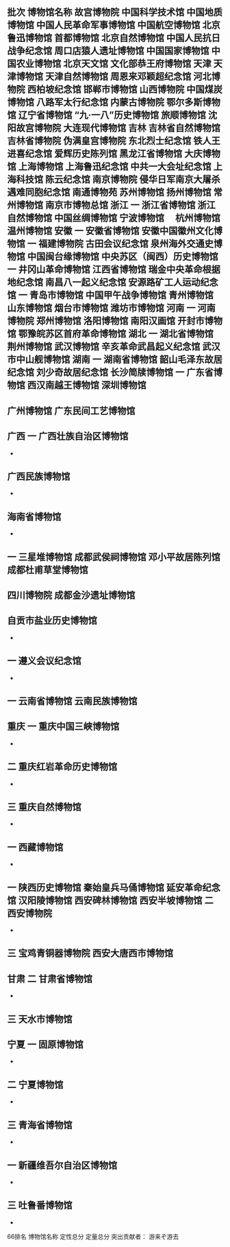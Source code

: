 批次
博物馆名称
故宫博物院
中国科学技术馆
中国地质博物馆
中国人民革命军事博物馆
中国航空博物馆
北京鲁迅博物馆
首都博物馆
北京自然博物馆
中国人民抗日战争纪念馆
周口店猿人遗址博物馆
中国国家博物馆
中国农业博物馆
北京天文馆
文化部恭王府博物馆
天津
天津博物馆
天津自然博物馆
周恩来邓颖超纪念馆
河北博物院
西柏坡纪念馆
邯郸市博物馆
山西博物院
中国煤炭博物馆
八路军太行纪念馆
内蒙古博物院
鄂尔多斯博物馆
辽宁省博物馆
“九·一八”历史博物馆
旅顺博物馆
沈阳故宫博物院
大连现代博物馆
吉林
吉林省自然博物馆
吉林省博物院
伪满皇宫博物院
东北烈士纪念馆
铁人王进喜纪念馆
爱辉历史陈列馆
黑龙江省博物馆
大庆博物馆
上海博物馆
上海鲁迅纪念馆
中共一大会址纪念馆
上海科技馆
陈云纪念馆
南京博物院
侵华日军南京大屠杀遇难同胞纪念馆
南通博物苑
苏州博物馆
扬州博物馆
常州博物馆
南京市博物总馆
浙江
一
浙江省博物馆
浙江自然博物馆
中国丝绸博物馆
宁波博物馆
　杭州博物馆
温州博物馆
安徽
一
安徽省博物馆
安徽中国徽州文化博物馆
一
福建博物院
古田会议纪念馆
泉州海外交通史博物馆
中国闽台缘博物馆
中央苏区（闽西）历史博物馆
一
井冈山革命博物馆
江西省博物馆
瑞金中央革命根据地纪念馆
南昌八一起义纪念馆
安源路矿工人运动纪念馆
一
青岛市博物馆
中国甲午战争博物馆
青州博物馆
山东博物馆
烟台市博物馆
潍坊市博物馆
河南
一
河南博物院
郑州博物馆
洛阳博物馆
南阳汉画馆
开封市博物馆
鄂豫皖苏区首府革命博物馆
湖北
一
湖北省博物馆
荆州博物馆
武汉博物馆
辛亥革命武昌起义纪念馆
武汉市中山舰博物馆
湖南
一
湖南省博物馆
韶山毛泽东故居纪念馆
刘少奇故居纪念馆
长沙简牍博物馆
一
广东省博物馆
西汉南越王博物馆
深圳博物馆
-
广州博物馆
广东民间工艺博物馆
-
广西
一
广西壮族自治区博物馆
-
-
广西民族博物馆
-
-
海南省博物馆
-
-
一
三星堆博物馆
成都武侯祠博物馆
邓小平故居陈列馆
成都杜甫草堂博物馆
-
四川博物院
成都金沙遗址博物馆
-
自贡市盐业历史博物馆
-
-
一
遵义会议纪念馆
-
-
一
云南省博物馆
云南民族博物馆
-
重庆
一
重庆中国三峡博物馆
-
-
二
重庆红岩革命历史博物馆
-
-
三
重庆自然博物馆
-
-
一
西藏博物馆
-
-
一
陕西历史博物馆
秦始皇兵马俑博物馆
延安革命纪念馆
汉阳陵博物馆
西安碑林博物馆
西安半坡博物馆
二
西安博物院
-
-
三
宝鸡青铜器博物院
西安大唐西市博物馆
-
甘肃
二
甘肃省博物馆
-
-
三
天水市博物馆
-
宁夏
一
固原博物馆
-
-
二
宁夏博物馆
-
-
三
青海省博物馆
-
-
一
新疆维吾尔自治区博物馆
-
-
三
吐鲁番博物馆
-
-
66排名
博物馆名称
定性总分
定量总分
突出贡献者：
游来ぞ游去




